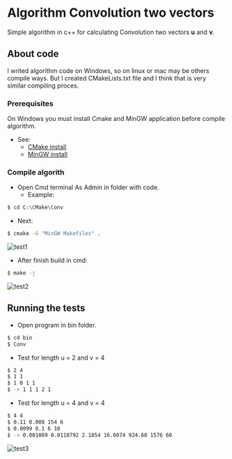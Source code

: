 # Algorithm Convolution two vectors

Simple algorithm in c++ for calculating Convolution two vectors **u** and **v**.

## About code

I writed algorithm code on Windows, so on linux or mac may be others compile ways.
But I created CMakeLists.txt file and I think that is very similar compiling proces.

### Prerequisites

On Windows you must install Cmake and MinGW application before compile algorithm.
* See:
  * [CMake install](https://cmake.org/install/)
  * [MinGW install](http://www.mingw.org/wiki/howto_install_the_mingw_gcc_compiler_suite)

### Compile algorith

* Open Cmd terminal As Admin in folder with code.
  * Example:
```sh
$ cd C:\CMake\Conv
```

 * Next:
 ```sh
$ cmake -G "MinGW Makefiles" .
```
![test1](https://user-images.githubusercontent.com/35242996/46583041-d7b5a400-ca50-11e8-9ecf-f2d7097ac3f7.PNG)

 * After finish build in cmd:
 ```sh
 $ make -j
 ```
 ![test2](https://user-images.githubusercontent.com/35242996/46583042-d7b5a400-ca50-11e8-90f3-0dfb86a11a22.PNG)
 
## Running the tests
* Open program in bin folder.
```sh
$ cd bin
$ Conv
```

 * Test for length u = 2 and v = 4
 ```sh
 $ 2 4
 $ 1 1
 $ 1 0 1 1
 $ -> 1 1 1 2 1
 ```
  * Test for length u = 4 and v = 4
 ```sh
 $ 4 4
 $ 0.11 0.008 154 6
 $ 0.0099 0.1 6 10
 $ -> 0.001089 0.0110792 2.1854 16.6074 924.68 1576 60
 ```
![test3](https://user-images.githubusercontent.com/35242996/46583043-d7b5a400-ca50-11e8-98b7-6ecab141cff7.PNG)
